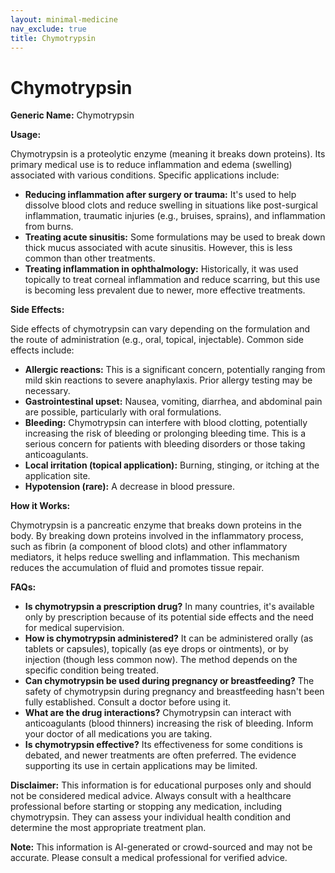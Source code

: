 ```yaml
---
layout: minimal-medicine
nav_exclude: true
title: Chymotrypsin
---
```


# Chymotrypsin

**Generic Name:** Chymotrypsin

**Usage:**

Chymotrypsin is a proteolytic enzyme (meaning it breaks down proteins).  Its primary medical use is to reduce inflammation and edema (swelling) associated with various conditions.  Specific applications include:

* **Reducing inflammation after surgery or trauma:**  It's used to help dissolve blood clots and reduce swelling in situations like post-surgical inflammation,  traumatic injuries (e.g., bruises, sprains), and inflammation from burns.
* **Treating acute sinusitis:** Some formulations may be used to break down thick mucus associated with acute sinusitis.  However, this is less common than other treatments.
* **Treating inflammation in ophthalmology:**  Historically, it was used topically to treat corneal inflammation and reduce scarring, but this use is becoming less prevalent due to newer, more effective treatments.


**Side Effects:**

Side effects of chymotrypsin can vary depending on the formulation and the route of administration (e.g., oral, topical, injectable).  Common side effects include:

* **Allergic reactions:**  This is a significant concern, potentially ranging from mild skin reactions to severe anaphylaxis.  Prior allergy testing may be necessary.
* **Gastrointestinal upset:** Nausea, vomiting, diarrhea, and abdominal pain are possible, particularly with oral formulations.
* **Bleeding:**  Chymotrypsin can interfere with blood clotting, potentially increasing the risk of bleeding or prolonging bleeding time. This is a serious concern for patients with bleeding disorders or those taking anticoagulants.
* **Local irritation (topical application):**  Burning, stinging, or itching at the application site.
* **Hypotension (rare):** A decrease in blood pressure.

**How it Works:**

Chymotrypsin is a pancreatic enzyme that breaks down proteins in the body. By breaking down proteins involved in the inflammatory process, such as fibrin (a component of blood clots) and other inflammatory mediators, it helps reduce swelling and inflammation.  This mechanism reduces the accumulation of fluid and promotes tissue repair.

**FAQs:**

* **Is chymotrypsin a prescription drug?** In many countries, it's available only by prescription because of its potential side effects and the need for medical supervision.
* **How is chymotrypsin administered?** It can be administered orally (as tablets or capsules), topically (as eye drops or ointments), or by injection (though less common now). The method depends on the specific condition being treated.
* **Can chymotrypsin be used during pregnancy or breastfeeding?** The safety of chymotrypsin during pregnancy and breastfeeding hasn't been fully established. Consult a doctor before using it.
* **What are the drug interactions?** Chymotrypsin can interact with anticoagulants (blood thinners) increasing the risk of bleeding.  Inform your doctor of all medications you are taking.
* **Is chymotrypsin effective?** Its effectiveness for some conditions is debated, and newer treatments are often preferred.  The evidence supporting its use in certain applications may be limited.


**Disclaimer:** This information is for educational purposes only and should not be considered medical advice.  Always consult with a healthcare professional before starting or stopping any medication, including chymotrypsin.  They can assess your individual health condition and determine the most appropriate treatment plan.


**Note:** This information is AI-generated or crowd-sourced and may not be accurate. Please consult a medical professional for verified advice.